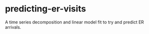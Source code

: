 # predicting-er-visits
 A time series decomposition and linear model fit to try and predict ER arrivals.
